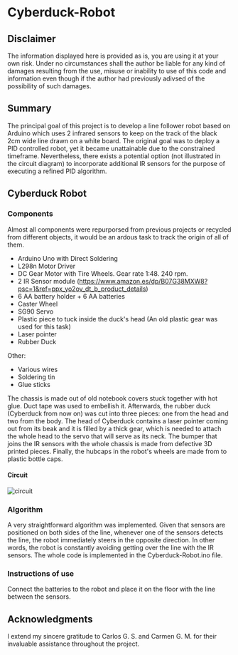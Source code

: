 # Cyberduck-Robot

## Disclaimer

The information displayed here is provided as is, you are using it at your own risk. Under no circumstances shall the author be liable for any kind of damages resulting from the use, misuse or inability to use of this code and information even though if the author had previously adivsed of the possibility of such damages.

## Summary

The principal goal of this project is to develop a line follower robot based on Arduino which uses 2 infrared sensors to keep on the track of the black 2cm wide line drawn on a white board. The original goal was to deploy a PID controlled robot, yet it became unattainable due to the constrained timeframe. Nevertheless, there exists a potential option (not illustrated in the circuit diagram) to incorporate additional IR sensors for the purpose of executing a refined PID algorithm.

## Cyberduck Robot

### Components

Almost all components were repurporsed from previous projects or recycled from different objects, it would be an ardous task to track the origin of all of them.

- Arduino Uno with Direct Soldering
- L298n Motor Driver
- DC Gear Motor with Tire Wheels. Gear rate 1:48. 240 rpm.
- 2 IR Sensor module (https://www.amazon.es/dp/B07G38MXW8?psc=1&ref=ppx_yo2ov_dt_b_product_details)
- 6 AA battery holder + 6 AA batteries
- Caster Wheel
- SG90 Servo
- Plastic piece to tuck inside the duck's head (An old plastic gear was used for this task)
- Laser pointer
- Rubber Duck

Other:

- Various wires
- Soldering tin
- Glue sticks

The chassis is made out of old notebook covers stuck together with hot glue. Duct tape was used to embellish it. Afterwards, the rubber duck (Cyberduck from now on) was cut into three pieces: one from the head and two from the body. The head of Cyberduck contains a laser pointer coming out from its beak and it is filled by a thick gear, which is needed to attach the whole head to the servo that will serve as its neck. The bumper that joins the IR sensors with the whole chassis is made from defective 3D printed pieces. Finally, the hubcaps in the robot's wheels are made from to plastic bottle caps.

#### Circuit

![circuit](https://github.com/CRM-UAM/Cyberduck-Robot/assets/80209320/03fecc09-20bd-4552-84c9-713715fb7199)

### Algorithm 

A very straightforward algorithm was implemented. Given that sensors are positioned on both sides of the line, whenever one of the sensors detects the line, the robot immediately steers in the opposite direction. In other words, the robot is constantly avoiding getting over the line with the IR sensors. The whole code is implemented in the Cyberduck-Robot.ino file.

### Instructions of use

Connect the batteries to the robot and place it on the floor with the line between the sensors. 

## Acknowledgments

I extend my sincere gratitude to Carlos G. S. and Carmen G. M. for their invaluable assistance throughout the project.
